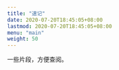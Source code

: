 ```yaml
---
title: "速记"
date: 2020-07-20T18:45:05+08:00
lastmod: 2020-07-20T18:45:05+08:00
menu: "main"
weight: 50
---
```




一些片段，方便查阅。